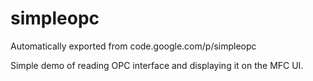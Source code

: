 # simpleopc
Automatically exported from code.google.com/p/simpleopc

Simple demo of reading OPC interface and displaying it on the MFC UI.
